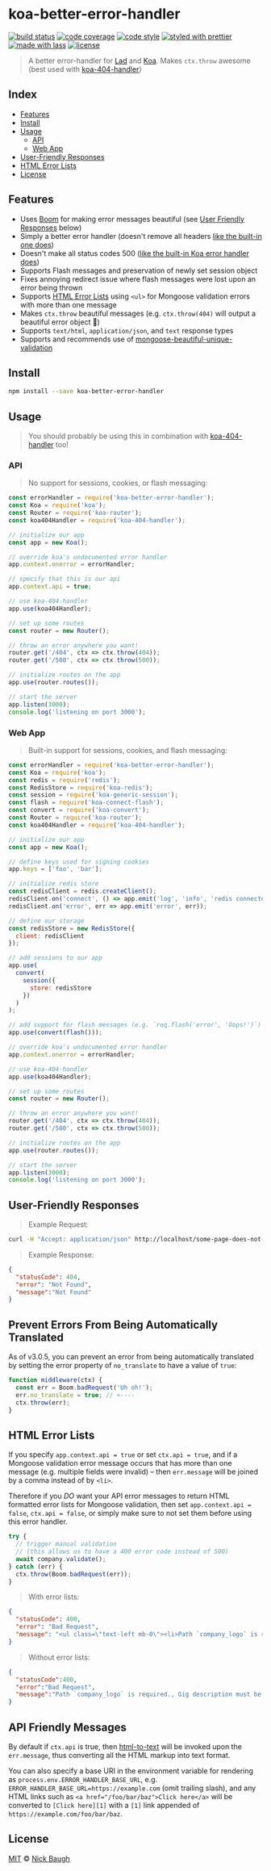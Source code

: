 # koa-better-error-handler

[![build status](https://img.shields.io/travis/ladjs/koa-better-error-handler.svg)](https://travis-ci.org/ladjs/koa-better-error-handler)
[![code coverage](https://img.shields.io/codecov/c/github/ladjs/koa-better-error-handler.svg)](https://codecov.io/gh/ladjs/koa-better-error-handler)
[![code style](https://img.shields.io/badge/code_style-XO-5ed9c7.svg)](https://github.com/sindresorhus/xo)
[![styled with prettier](https://img.shields.io/badge/styled_with-prettier-ff69b4.svg)](https://github.com/prettier/prettier)
[![made with lass](https://img.shields.io/badge/made_with-lass-95CC28.svg)](https://lass.js.org)
[![license](https://img.shields.io/github/license/ladjs/koa-better-error-handler.svg)](LICENSE)

> A better error-handler for [Lad][] and [Koa][].  Makes `ctx.throw` awesome (best used with [koa-404-handler][])


## Index

* [Features](#features)
* [Install](#install)
* [Usage](#usage)
  * [API](#api)
  * [Web App](#web-app)
* [User-Friendly Responses](#user-friendly-responses)
* [HTML Error Lists](#html-error-lists)
* [License](#license)


## Features

* Uses [Boom][boom] for making error messages beautiful (see [User Friendly Responses](#user-friendly-responses) below)
* Simply a better error handler (doesn't remove all headers [like the built-in one does][gh-issue])
* Doesn't make all status codes 500 ([like the built-in Koa error handler does][gh-500-issue])
* Supports Flash messages and preservation of newly set session object
* Fixes annoying redirect issue where flash messages were lost upon an error being thrown
* Supports [HTML Error Lists](#html-error-lists) using `<ul>` for Mongoose validation errors with more than one message
* Makes `ctx.throw` beautiful messages (e.g. `ctx.throw(404)` will output a beautiful error object :hibiscus:)
* Supports `text/html`, `application/json`, and `text` response types
* Supports and recommends use of [mongoose-beautiful-unique-validation][mongoose-beautiful-unique-validation]


## Install

```bash
npm install --save koa-better-error-handler
```


## Usage

> You should probably be using this in combination with [koa-404-handler][] too!

### API

> No support for sessions, cookies, or flash messaging:

```js
const errorHandler = require('koa-better-error-handler');
const Koa = require('koa');
const Router = require('koa-router');
const koa404Handler = require('koa-404-handler');

// initialize our app
const app = new Koa();

// override koa's undocumented error handler
app.context.onerror = errorHandler;

// specify that this is our api
app.context.api = true;

// use koa-404-handler
app.use(koa404Handler);

// set up some routes
const router = new Router();

// throw an error anywhere you want!
router.get('/404', ctx => ctx.throw(404));
router.get('/500', ctx => ctx.throw(500));

// initialize routes on the app
app.use(router.routes());

// start the server
app.listen(3000);
console.log('listening on port 3000');
```

### Web App

> Built-in support for sessions, cookies, and flash messaging:

```js
const errorHandler = require('koa-better-error-handler');
const Koa = require('koa');
const redis = require('redis');
const RedisStore = require('koa-redis');
const session = require('koa-generic-session');
const flash = require('koa-connect-flash');
const convert = require('koa-convert');
const Router = require('koa-router');
const koa404Handler = require('koa-404-handler');

// initialize our app
const app = new Koa();

// define keys used for signing cookies
app.keys = ['foo', 'bar'];

// initialize redis store
const redisClient = redis.createClient();
redisClient.on('connect', () => app.emit('log', 'info', 'redis connected'));
redisClient.on('error', err => app.emit('error', err));

// define our storage
const redisStore = new RedisStore({
  client: redisClient
});

// add sessions to our app
app.use(
  convert(
    session({
      store: redisStore
    })
  )
);

// add support for flash messages (e.g. `req.flash('error', 'Oops!')`)
app.use(convert(flash()));

// override koa's undocumented error handler
app.context.onerror = errorHandler;

// use koa-404-handler
app.use(koa404Handler);

// set up some routes
const router = new Router();

// throw an error anywhere you want!
router.get('/404', ctx => ctx.throw(404));
router.get('/500', ctx => ctx.throw(500));

// initialize routes on the app
app.use(router.routes());

// start the server
app.listen(3000);
console.log('listening on port 3000');
```


## User-Friendly Responses

> Example Request:

```bash
curl -H "Accept: application/json" http://localhost/some-page-does-not-exist
```

> Example Response:

```json
{
  "statusCode": 404,
  "error": "Not Found",
  "message":"Not Found"
}
```


## Prevent Errors From Being Automatically Translated

As of v3.0.5, you can prevent an error from being automatically translated by setting the error property of `no_translate` to have a value of `true`:

```js
function middleware(ctx) {
  const err = Boom.badRequest('Uh oh!');
  err.no_translate = true; // <----
  ctx.throw(err);
}
```


## HTML Error Lists

If you specify `app.context.api = true` or set `ctx.api = true`, and if a Mongoose validation error message occurs that has more than one message (e.g. multiple fields were invalid) – then `err.message` will be joined by a comma instead of by `<li>`.

Therefore if you _DO_ want your API error messages to return HTML formatted error lists for Mongoose validation, then set `app.context.api = false`, `ctx.api = false`, or simply make sure to not set them before using this error handler.

```js
try {
  // trigger manual validation
  // (this allows us to have a 400 error code instead of 500)
  await company.validate();
} catch (err) {
  ctx.throw(Boom.badRequest(err));
}
```

> With error lists:

```json
{
  "statusCode": 400,
  "error": "Bad Request",
  "message": "<ul class=\"text-left mb-0\"><li>Path `company_logo` is required.</li><li>Gig description must be 100-300 characters.</li></ul>"
}
```

> Without error lists:

```json
{
  "statusCode":400,
  "error":"Bad Request",
  "message":"Path `company_logo` is required., Gig description must be 100-300 characters."
}
```


## API Friendly Messages

By default if `ctx.api` is true, then [html-to-text](https://github.com/werk85/node-html-to-text) will be invoked upon the `err.message`, thus converting all the HTML markup into text format.

You can also specify a base URI in the environment variable for rendering as `process.env.ERROR_HANDLER_BASE_URL`, e.g. `ERROR_HANDLER_BASE_URL=https://example.com` (omit trailing slash), and any HTML links such as `<a href="/foo/bar/baz">Click here</a>` will be converted to `[Click here][1]` with a `[1]` link appended of `https://example.com/foo/bar/baz`.


## License

[MIT](LICENSE) © [Nick Baugh](http://niftylettuce.com/)


## 

[boom]: https://github.com/hapijs/boom

[gh-issue]: https://github.com/koajs/koa/issues/571

[gh-500-issue]: https://github.com/koajs/koa/blob/e4bcdecef295d7adbf5cce1bdc09adc0a24117b7/lib/context.js#L94-L140

[mongoose-beautiful-unique-validation]: https://github.com/matteodelabre/mongoose-beautiful-unique-validation

[lad]: https://lad.js.org

[koa]: http://koajs.com/

[koa-404-handler]: https://github.com/ladjs/koa-404-handler
